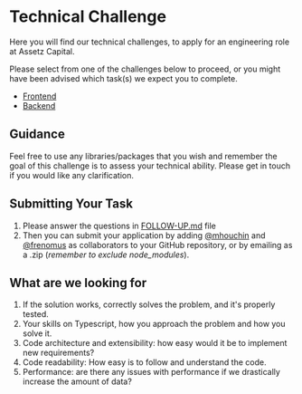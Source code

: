 # Technical Challenge

Here you will find our technical challenges, to apply for an engineering role at Assetz Capital.

Please select from one of the challenges below to proceed, or you might have been advised which task(s) we expect you to complete.

* [Frontend](./frontend)
* [Backend](./backend)

## Guidance

Feel free to use any libraries/packages that you wish and remember the goal of this challenge is to assess your technical ability. Please get in touch if you would like any clarification.


## Submitting Your Task

1. Please answer the questions in [FOLLOW-UP.md](./FOLLOW-UP.md) file
2. Then you can submit your application by adding [@mhouchin](https://github.com/mhouchin) and [@frenomus](https://github.com/frenomus) as collaborators to your GitHub repository, or by emailing as a .zip (_remember to exclude node_modules_).


## What are we looking for
1. If the solution works, correctly solves the problem, and it's properly tested.
2. Your skills on Typescript, how you approach the problem and how you solve it. 
3. Code architecture and extensibility: how easy would it be to implement new requirements?
4. Code readability: How easy is to follow and understand the code. 
5. Performance: are there any issues with performance if we drastically increase the amount of data?

